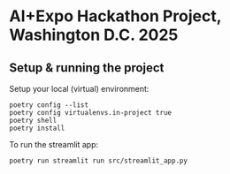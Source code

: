 # AI+Expo Hackathon Project, Washington D.C. 2025

## Setup & running the project

Setup your local (virtual) environment:

```
poetry config --list
poetry config virtualenvs.in-project true
poetry shell
poetry install
```

To run the streamlit app:

```
poetry run streamlit run src/streamlit_app.py
```